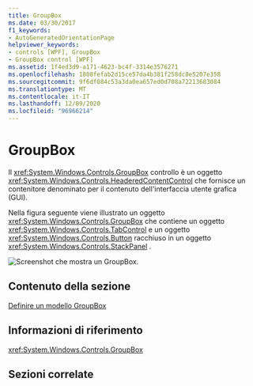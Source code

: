 ```yaml
---
title: GroupBox
ms.date: 03/30/2017
f1_keywords:
- AutoGeneratedOrientationPage
helpviewer_keywords:
- controls [WPF], GroupBox
- GroupBox control [WPF]
ms.assetid: 1f4ed3d9-a171-4623-bc4f-3314e3576271
ms.openlocfilehash: 1808fefab2d15ce57da4b381f258dc8e5207e358
ms.sourcegitcommit: 9f6df084c53a3da0ea657ed0d708a72213683084
ms.translationtype: MT
ms.contentlocale: it-IT
ms.lasthandoff: 12/09/2020
ms.locfileid: "96966214"
---
```

# <a name="groupbox"></a>GroupBox
Il <xref:System.Windows.Controls.GroupBox> controllo è un oggetto <xref:System.Windows.Controls.HeaderedContentControl> che fornisce un contenitore denominato per il contenuto dell'interfaccia utente grafica (GUI).  
  
 Nella figura seguente viene illustrato un oggetto <xref:System.Windows.Controls.GroupBox> che contiene un oggetto <xref:System.Windows.Controls.TabControl> e un oggetto <xref:System.Windows.Controls.Button> racchiuso in un oggetto <xref:System.Windows.Controls.StackPanel> .  
  
 ![Screenshot che mostra un GroupBox.](./media/groupbox/groupbox-tab-button-stackpanel.jpg)  
  
## <a name="in-this-section"></a>Contenuto della sezione  
 [Definire un modello GroupBox](how-to-define-a-groupbox-template.md)  
  
## <a name="reference"></a>Informazioni di riferimento  
 <xref:System.Windows.Controls.GroupBox>  
  
## <a name="related-sections"></a>Sezioni correlate
